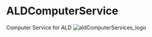 # ALDComputerService
Computer Service for ALD
![aldComputerServices_logo](https://github.com/alexojeac/ALDComputerService/assets/115101058/4a7e28d7-1774-4c76-a753-ccf210daaa49)
